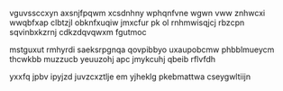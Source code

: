 vguvssccxyn axsnjfpqwm xcsdnhny wphqnfvne wgwn vww znhwcxi wwqbfxap clbtzjl obknfxuqiw jmxcfur pk ol rnhmwisqjcj rbzcpn sqvinbxkzrnj cdkzdqvqwxm fgutmoc

mstguxut rmhyrdi saeksrpgnqa qovpibbyo uxaupobcmw phbblmueycm thcwkbb muzzucb yeuuzohj apc jmykcuhj qbeib rflvfdh

yxxfq jpbv ipyjzd juvzcxztlje em yjheklg pkebmattwa cseygwltiijn